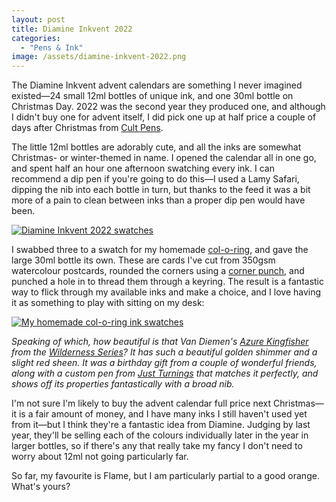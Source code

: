 ```yaml
---
layout: post
title: Diamine Inkvent 2022
categories:
  - "Pens & Ink"
image: /assets/diamine-inkvent-2022.png
---
```


The Diamine Inkvent advent calendars are something I never imagined existed—24 small 12ml bottles of unique ink, and one 30ml bottle on Christmas Day. 2022 was the second year they produced one, and although I didn't buy one for advent itself, I did pick one up at half price a couple of days after Christmas from [Cult Pens](https://www.cultpens.com).

The little 12ml bottles are adorably cute, and all the inks are somewhat Christmas- or winter-themed in name. I opened the calendar all in one go, and spent half an hour one afternoon swatching every ink. I can recommend a dip pen if you're going to do this—I used a Lamy Safari, dipping the nib into each bottle in turn, but thanks to the feed it was a bit more of a pain to clean between inks than a proper dip pen would have been.

[![Diamine Inkvent 2022 swatches](/assets/diamine-inkvent-2022.png)](/assets/diamine-inkvent-2022.png)

I swabbed three to a swatch for my homemade [col-o-ring](https://wellappointeddesk.bigcartel.com/product/col-o-ring-ink-testing-book), and gave the large 30ml bottle its own. These are cards I've cut from 350gsm watercolour postcards, rounded the corners using a [corner punch](https://www.amazon.co.uk/dp/B09LHVFGVP), and punched a hole in to thread them through a keyring. The result is a fantastic way to flick through my available inks and make a choice, and I love having it as something to play with sitting on my desk:

[![My homemade col-o-ring ink swatches](/assets/col-o-ring.png)](/assets/col-o-ring.png)

*Speaking of which, how beautiful is that Van Diemen's [Azure Kingfisher](https://www.vandiemansink.com.au/products/van-diemans-the-wilderness-series-azzure-kingfisher-30ml-shimmer-ink?shpxid=c58d90cd-9c27-4430-a56c-7f74146176c1) from the [Wilderness Series](https://www.vandiemansink.com.au/collections/the-wilderness-series)? It has such a beautiful golden shimmer and a slight red sheen. It was a birthday gift from a couple of wonderful friends, along with a custom pen from [Just Turnings](https://www.instagram.com/justturnings/) that matches it perfectly, and shows off its properties fantastically with a broad nib.*

I'm not sure I'm likely to buy the advent calendar full price next Christmas—it is a fair amount of money, and I have many inks I still haven't used yet from it—but I think they're a fantastic idea from Diamine. Judging by last year, they'll be selling each of the colours individually later in the year in larger bottles, so if there's any that really take my fancy I don't need to worry about 12ml not going particularly far.

So far, my favourite is Flame, but I am particularly partial to a good orange. What's yours?
